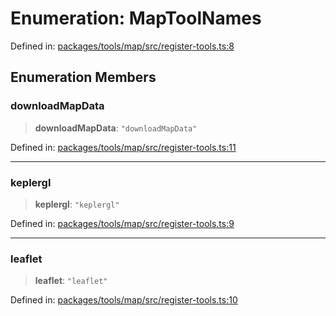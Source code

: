 # Enumeration: MapToolNames

Defined in: [packages/tools/map/src/register-tools.ts:8](https://github.com/GeoDaCenter/openassistant/blob/bf312b357cb340f1f76fa8b62441fb39bcbce0ce/packages/tools/map/src/register-tools.ts#L8)

## Enumeration Members

### downloadMapData

> **downloadMapData**: `"downloadMapData"`

Defined in: [packages/tools/map/src/register-tools.ts:11](https://github.com/GeoDaCenter/openassistant/blob/bf312b357cb340f1f76fa8b62441fb39bcbce0ce/packages/tools/map/src/register-tools.ts#L11)

***

### keplergl

> **keplergl**: `"keplergl"`

Defined in: [packages/tools/map/src/register-tools.ts:9](https://github.com/GeoDaCenter/openassistant/blob/bf312b357cb340f1f76fa8b62441fb39bcbce0ce/packages/tools/map/src/register-tools.ts#L9)

***

### leaflet

> **leaflet**: `"leaflet"`

Defined in: [packages/tools/map/src/register-tools.ts:10](https://github.com/GeoDaCenter/openassistant/blob/bf312b357cb340f1f76fa8b62441fb39bcbce0ce/packages/tools/map/src/register-tools.ts#L10)
